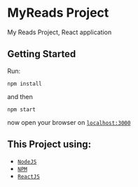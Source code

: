# MyReads Project

My Reads Project, React application

## Getting Started
Run:
```
npm install
```
and then
```
npm start
```
now open your browser on [`localhost:3000`](#localhost:3000)

## This Project using:
* [`NodeJS`](https://nodejs.org/en/)
* [`NPM`](https://www.npmjs.com/)
* [`ReactJS`](https://reactjs.org/)
